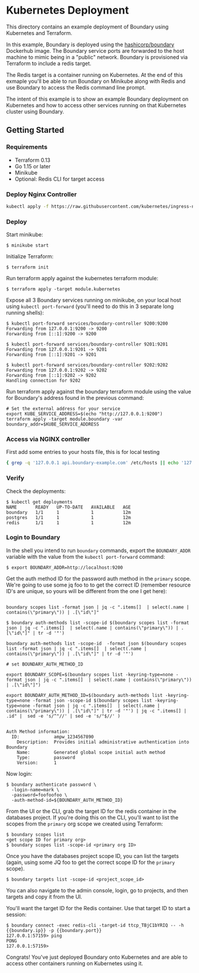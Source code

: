 # Kubernetes Deployment

This directory contains an example deployment of Boundary using Kubernetes and Terraform.

In this example, Boundary is deployed using the [hashicorp/boundary](https://hub.docker.com/r/hashicorp/boundary) Dockerhub image. The Boundary service ports are forwarded to the host machine to mimic being in a "public" network. Boundary is provisioned via Terraform to include a redis target.

The Redis target is a container running on Kubernetes. At the end of this exmaple you'll be able to run Boundary on Minikube along with Redis and use Boundary to access the Redis command line prompt.

The intent of this example is to show an example Boundary deployment on Kubernetes and how to access other services running on that Kubernetes cluster using Boundary.  

## Getting Started

### Requirements
- Terraform 0.13
- Go 1.15 or later
- Minikube
- Optional: Redis CLI for target access

### Deploy Nginx Controller
```bash
kubectl apply -f https://raw.githubusercontent.com/kubernetes/ingress-nginx/controller-v1.12.0-beta.0/deploy/static/provider/cloud/deploy.yaml
```

### Deploy

Start minikube:

```
$ minikube start
```

Initialize Terraform:

```
$ terraform init
```

Run terraform apply against the kubernetes terraform module:

```
$ terraform apply -target module.kubernetes
```

Expose all 3 Boundary services running on minikube, on your local host using `kubectl port-forward` (you'll
need to do this in 3 separate long running shells):

```
$ kubectl port-forward services/boundary-controller 9200:9200
Forwarding from 127.0.0.1:9200 -> 9200
Forwarding from [::1]:9200 -> 9200

$ kubectl port-forward services/boundary-controller 9201:9201
Forwarding from 127.0.0.1:9201 -> 9201
Forwarding from [::1]:9201 -> 9201

$ kubectl port-forward services/boundary-controller 9202:9202
Forwarding from 127.0.0.1:9202 -> 9202
Forwarding from [::1]:9202 -> 9202
Handling connection for 9202
```

Run terraform apply against the boundary terraform module using the value for Boundary's 
address found in the previous command:

```
# Set the external address for your service
export KUBE_SERVICE_ADDRESS=$(echo "http://127.0.0.1:9200")
terraform apply -target module.boundary -var boundary_addr=$KUBE_SERVICE_ADDRESS
```

### Access via NGINX controller
First add some entries to your hosts file, this is for local testing
```bash
{ grep -q '127.0.0.1 api.boundary-example.com' /etc/hosts || echo '127.0.0.1 api.boundary-example.com' | sudo tee -a /etc/hosts; } && { grep -q '127.0.0.1 cluster.boundary-example.com' /etc/hosts || echo '127.0.0.1 cluster.boundary-example.com' | sudo tee -a /etc/hosts; }
```

### Verify

Check the deployments:

```
$ kubectl get deployments
NAME       READY   UP-TO-DATE   AVAILABLE   AGE
boundary   1/1     1            1           12m
postgres   1/1     1            1           12m
redis      1/1     1            1           12m
```

### Login to Boundary

In the shell you intend to run `boundary` commands, export the `BOUNDARY_ADDR` variable with 
the value from the `kubectl port-forward` command:

```
$ export BOUNDARY_ADDR=http://localhost:9200
```

Get the auth method ID for the password auth method in the `primary` scope. We're going to use 
some jq foo to to get the correct ID (remember resource ID's are unique, so yours will be different
from the one I get here): 

```

boundary scopes list -format json | jq -c ".items[]  | select(.name | contains(\"primary\")) | .[\"id\"]"

$ boundary auth-methods list -scope-id $(boundary scopes list -format json | jq -c ".items[]  | select(.name | contains(\"primary\")) | .[\"id\"]" | tr -d '"')

boundary auth-methods list -scope-id  -format json $(boundary scopes list -format json | jq -c ".items[]  | select(.name | contains(\"primary\")) | .[\"id\"]" | tr -d '"')

# set BOUNDARY_AUTH_METHOD_ID

export BOUNDARY_SCOPE=$(boundary scopes list -keyring-type=none -format json | jq -c ".items[]  | select(.name | contains(\"primary\")) | .[\"id\"]")

export BOUNDARY_AUTH_METHOD_ID=$(boundary auth-methods list -keyring-type=none -format json -scope-id $(boundary scopes list -keyring-type=none -format json | jq -c ".items[]  | select(.name | contains(\"primary\")) | .[\"id\"]" | tr -d '"') | jq -c ".items[] | .id" |  sed -e 's/^"//' | sed -e 's/"$//' )


Auth Method information:
  ID:             ampw_1234567890
    Description:  Provides initial administrative authentication into Boundary
    Name:         Generated global scope initial auth method
    Type:         password
    Version:      1
```

Now login:

```
$ boundary authenticate password \
  -login-name=mark \
  -password=foofoofoo \
  -auth-method-id=${BOUNDARY_AUTH_METHOD_ID}
```

From the UI or the CLI, grab the target ID for the redis container in the databases project. If
you're doing this on the CLI, you'll want to list the scopes from the `primary` org scope we 
created using Terraform:

```
$ boundary scopes list
<get scope ID for primary org>
$ boundary scopes list -scope-id <primary org ID>
```

Once you have the databases project scope ID, you can list the targets (again, using some JQ foo to get the correct scope ID for the `primary` scope).

```
$ boundary targets list -scope-id <project_scope_id>
```

You can also navigate to the admin console, login, go to projects, and then targets and copy it from the UI.

You'll want the target ID for the Redis container. Use that target ID to start a session:

```
$ boundary connect -exec redis-cli -target-id ttcp_TBjC1bYRIQ -- -h {{boundary.ip}} -p {{boundary.port}}
127.0.0.1:57159> ping
PONG
127.0.0.1:57159>
```

Congrats! You've just deployed Boundary onto Kubernetes and are able to access other containers running on Kubernetes using it.
